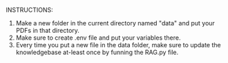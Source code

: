 INSTRUCTIONS:
1. Make a new folder in the current directory named "data" and put your PDFs in that directory.
2. Make sure to create .env file and put your variables there.
3. Every time you put a new file in the data folder, make sure to update the knowledgebase at-least once by funning the RAG.py file. 
